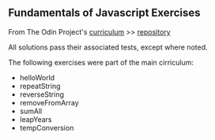 ## Fundamentals of Javascript Exercises
From The Odin Project's [curriculum](https://www.theodinproject.com/courses/web-development-101/lessons/fundamentals-part-4) >> [repository](https://github.com/TheOdinProject/javascript-exercises)

All solutions pass their associated tests, except where noted.

The following exercises were part of the main cirriculum:

* helloWorld
* repeatString
* reverseString
* removeFromArray
* sumAll
* leapYears
* tempConversion
